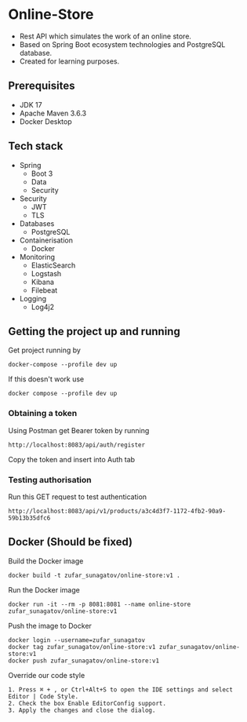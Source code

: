 # Online-Store
* Rest API which simulates the work of an online store. <br />
* Based on Spring Boot ecosystem technologies and PostgreSQL database. <br />
* Created for learning purposes. 

## Prerequisites
* JDK 17
* Apache Maven 3.6.3
* Docker Desktop

## Tech stack
* Spring 
  * Boot 3
  * Data
  * Security
* Security
  * JWT
  * TLS
* Databases
  * PostgreSQL
* Containerisation
  * Docker
* Monitoring
  * ElasticSearch
  * Logstash
  * Kibana
  * Filebeat
* Logging
  * Log4j2
  
## Getting the project up and running
Get project running by
```shell
docker-compose --profile dev up
```
If this doesn't work use
```shell
docker compose --profile dev up
```

### Obtaining a token
Using Postman get Bearer token by running
```shell
http://localhost:8083/api/auth/register
```
Copy the token and insert into Auth tab
### Testing authorisation
Run this GET request to test authentication
```shell 
http://localhost:8083/api/v1/products/a3c4d3f7-1172-4fb2-90a9-59b13b35dfc6
```

## Docker (Should be fixed)
Build the Docker image
```shell
docker build -t zufar_sunagatov/online-store:v1 .
```

Run the Docker image
```shell
docker run -it --rm -p 8081:8081 --name online-store zufar_sunagatov/online-store:v1
```

Push the image to Docker
```shell
docker login --username=zufar_sunagatov
docker tag zufar_sunagatov/online-store:v1 zufar_sunagatov/online-store:v1
docker push zufar_sunagatov/online-store:v1
```

Override our code style
```shell
1. Press ⌘ + , or Ctrl+Alt+S to open the IDE settings and select Editor | Code Style.
2. Check the box Enable EditorConfig support.
3. Apply the changes and close the dialog.
```
